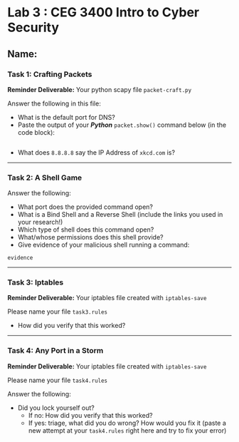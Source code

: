 # Lab 3 : CEG 3400 Intro to Cyber Security

## Name:

### Task 1: Crafting Packets

**Reminder Deliverable:** Your python scapy file `packet-craft.py`

Answer the following in this file:

* What is the default port for DNS?
* Paste the output of your ***Python*** `packet.show()` command below 
  (in the code block):

```

```

* What does `8.8.8.8` say the IP Address of `xkcd.com` is?

---

### Task 2: A Shell Game 

Answer the following:

* What port does the provided command open?
* What is a Bind Shell and a Reverse Shell (include the links you used in 
  your research!)
* Which type of shell does this command open?
* What/whose permissions does this shell provide?
* Give evidence of your malicious shell running a command:

```
evidence
```

---

### Task 3: Iptables

**Reminder Deliverable:** Your iptables file created with `iptables-save`

Please name your file `task3.rules`

* How did you verify that this worked?

---

### Task 4: Any Port in a Storm

**Reminder Deliverable:** Your iptables file created with `iptables-save`

Please name your file `task4.rules`


Answer the following:

* Did you lock yourself out?
  * If no: How did you verify that this worked?  
  * If yes: triage, what did you do wrong?  How would you fix it (paste a 
    new attempt at your `task4.rules` right here and try to fix your error)


